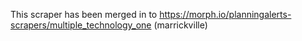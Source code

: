 This scraper has been merged in to https://morph.io/planningalerts-scrapers/multiple_technology_one (marrickville)

